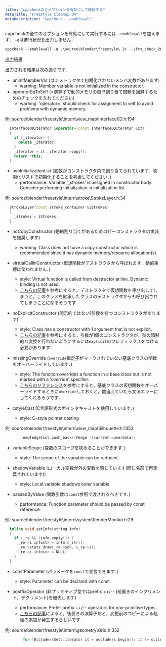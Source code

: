 ```yaml
---
title: "cppcheckの全オプションを有効にして確認する"
metaTitle: "Freestyle Cleanup 04"
metaDescription: "cppcheck --enable=all"
---
```


cppcheckの全てのオプションを有効にして実行するには`--enable=all`を加えます．
`-q`は進行状況を出力しません．

```txt
cppcheck --enable=all -q .\source\blender\freestyle\ 2> ..\frs_check_20220327.txt
```

[出力結果](https://gist.github.com/hzuika/b9f2f33b11eed6fcb289e02e5a764f9e)

出力される結果は次の通りです．

* uninitMemberVar (コンストラクタで初期化されないメンバ変数があります)
    * warning: Member variable is not initialized in the constructor. 
* operatorEqToSelf (=演算子で動的メモリの自己割り当て問題を回避するためのチェックを入れてください)
    * warning: 'operator=' should check for assignment to self to avoid problems with dynamic memory.

例: source\blender\freestyle\intern\view_map\Interface0D.h:194
```cpp
  Interface0DIterator &operator=(const Interface0DIterator &it)
  {
    if (_iterator) {
      delete _iterator;
    }
    _iterator = it._iterator->copy();
    return *this;
  }
```

* useInitializationList (変数がコンストラクタ内で割り当てられています．初期化リストで初期化することを考慮してください．)
    * performance: Variable '_strokes' is assigned in constructor body. Consider performing initialization in initialization list. 

例: source\blender\freestyle\intern\stroke\StrokeLayer.h:34
```cpp
  StrokeLayer(const stroke_container &iStrokes)
  {
    _strokes = iStrokes;
  }
```

* noCopyConstructor (動的割り当てがあるためコピーコンストラクタの実装を推奨します)
    * warning: Class does not have a copy constructor which is recommended since it has dynamic memory/resource allocation(s). 

* virtualCallInConstructor (仮想関数がデストラクタから呼ばれます．動的束縛は使われません．)
    * style: Virtual function is called from destructor at line. Dynamic binding is not used. 
    * [こちらの記事](https://qiita.com/eierapfel/items/ad607679a9c80e9516e0)を参考にすると，デストラクタで仮想関数を呼び出してしまうと，このクラスを継承したクラスのデストラクタからも呼び出されてしまうことになるそうです．

* noExplicitConstructor (明示的ではない1引数を持つコンストラクタがあります)
    * style: Class has a constructor with 1 argument that is not explicit. 
    * [こちらの記事](http://www.bohyoh.com/CandCPP/FAQ/FAQ00136.html)を参考にすると，引数が1個のコンストラクタが，型の暗黙的な変換を行わないようにするには`explicit`のプレフィックスをつける必要があります．

* missingOverride (`override`指定子がマークされていない基底クラスの関数をオーバーライドしています．)
    * style: The function overrides a function in a base class but is not marked with a 'override' specifier. 
    * [こちらのリファレンス](https://cpprefjp.github.io/lang/cpp11/override_final.html)を参考にすると，基底クラスの仮想関数をオーバーライドするときに`override`しておくと，間違えていたら文法エラーにしてくれるそうです．

* cstyleCast (C言語形式のポインタキャストを使用しています．)
    * style: C-style pointer casting 

例: source\blender\freestyle\intern\view_map\Silhouette.h:1352
```cpp
        newfedgelist.push_back((FEdge *)current->userdata);
```

* variableScope (変数のスコープを狭めることができます．)
    * style: The scope of the variable can be reduced. 

* shadowVariable (ローカル変数が外の変数を隠しています(同じ名前で再定義されています))
    * style: Local variable shadows outer variable 

* passedByValue (関数引数は`const`参照で渡されるべきです．)
    * performance: Function parameter should be passed by const reference. 

例: source\blender\freestyle\intern\system\RenderMonitor.h:29
```cpp
  inline void setInfo(string info)
  {
    if (_re && !info.empty()) {
      _re->i.infostr = info.c_str();
      _re->stats_draw(_re->sdh, &_re->i);
      _re->i.infostr = NULL;
    }
  }
```

* constParameter (パラメータを`const`で宣言できます．)
    * style: Parameter can be declared with const 

* postfixOperator (非プリミティブ型ではprefix ++/-- (前置きのインクリメント，デクリメント)を優先します)
    * performance: Prefer prefix ++/-- operators for non-primitive types. 
    * [こちらの記事](https://qiita.com/tommy6073/items/bc5bb97e27c6ee7d633f)によると，後置きの演算子だと，変更前のコピーによる処理の追加が発生するらしいです．

例: source\blender\freestyle\intern\geometry\Grid.h:352
```cpp
        for (OccludersSet::iterator it = occluders.begin(); it != occluders.end(); it++) {
```

```txt

```